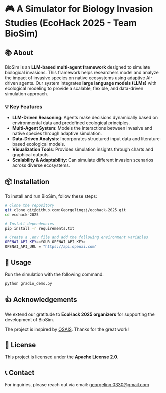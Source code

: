 # 🎮 A Simulator for Biology Invasion Studies (EcoHack 2025 - Team BioSim)

## 📚 About
BioSim is an **LLM-based multi-agent framework** designed to simulate biological invasions. This framework helps researchers model and analyze the impact of invasive species on native ecosystems using adaptive AI-driven agents. Our system integrates **large language models (LLMs)** with ecological modeling to provide a scalable, flexible, and data-driven simulation approach.

### 💡 Key Features
- **LLM-Driven Reasoning**: Agents make decisions dynamically based on environmental data and predefined ecological principles.
- **Multi-Agent System**: Models the interactions between invasive and native species through adaptive simulation.
- **Data-Driven Analysis**: Incorporates structured input data and literature-based ecological models.
- **Visualization Tools**: Provides simulation insights through charts and graphical outputs.
- **Scalability & Adaptability**: Can simulate different invasion scenarios across diverse ecosystems.

## 📦 Installation
To install and run BioSim, follow these steps:

```sh
# Clone the repository
git clone git@github.com:Georgelingzj/ecohack-2025.git
cd ecohack-2025

# Install dependencies
pip install -r requirements.txt

# Create a .env file and add the following environment variables
OPENAI_API_KEY=<YOUR_OPENAI_API_KEY>
OPENAI_API_URL = "https://api.openai.com"
```

## 📝 Usage
Run the simulation with the following command:

```sh
python gradio_demo.py
```

## 👍 Acknowledgements   
We extend our gratitude to **EcoHack 2025 organizers** for supporting the development of BioSim.

The project is inspired by [OSAIS](https://github.com/camel-ai/oasis). Thanks for the great work!

## 📜 License
This project is licensed under the **Apache License 2.0**.

## 📞 Contact
For inquiries, please reach out via email: [georgeling.0330@gmail.com](mailto:georgeling.0330@gmail.com)
